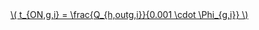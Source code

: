 <a href="/eco2_guide_center/1.%20ECO2%20Logic%20Guide/Hee1_Equation_List.html" class="equation-link" target="_blank" rel="noopener noreferrer">
  \( t_{ON,g,i} = \frac{Q_{h,outg,i}}{0.001 \cdot \Phi_{g,i}} \) 
</a>
